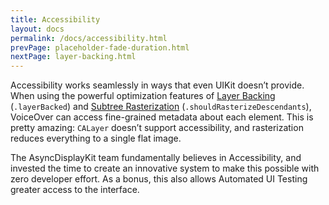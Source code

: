 ```yaml
---
title: Accessibility
layout: docs
permalink: /docs/accessibility.html
prevPage: placeholder-fade-duration.html
nextPage: layer-backing.html
---
```


Accessibility works seamlessly in ways that even UIKit doesn’t provide. When using the powerful optimization features of <a href = "layer-backing.html">Layer Backing</a> (`.layerBacked`) and <a href = "subtree-rasterization.html">Subtree Rasterization</a> (`.shouldRasterizeDescendants`), VoiceOver can access fine-grained metadata about each element. This is pretty amazing: `CALayer` doesn’t support accessibility, and rasterization reduces everything to a single flat image. 

The AsyncDisplayKit team fundamentally believes in Accessibility, and invested the time to create an innovative system to make this possible with zero developer effort. As a bonus, this also allows Automated UI Testing greater access to the interface.
